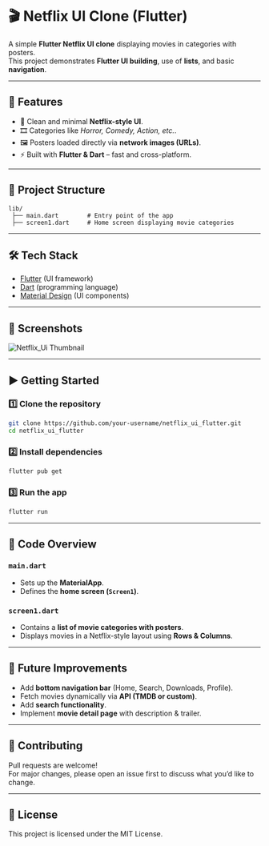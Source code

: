 # 🎬 Netflix UI Clone (Flutter)

A simple **Flutter Netflix UI clone** displaying movies in categories with posters.  
This project demonstrates **Flutter UI building**, use of **lists**, and basic **navigation**.

---

## 🚀 Features
- 📱 Clean and minimal **Netflix-style UI**.  
- 🎞️ Categories like *Horror, Comedy, Action, etc.*.  
- 🖼️ Posters loaded directly via **network images (URLs)**.  
- ⚡ Built with **Flutter & Dart** – fast and cross-platform.  

---

## 📂 Project Structure
```
lib/
 ├── main.dart        # Entry point of the app
 ├── screen1.dart     # Home screen displaying movie categories
```

---

## 🛠️ Tech Stack
- [Flutter](https://flutter.dev/) (UI framework)
- [Dart](https://dart.dev/) (programming language)
- [Material Design](https://m3.material.io/) (UI components)

---

## 📸 Screenshots
![Netflix_Ui Thumbnail](https://github.com/user-attachments/assets/332272f1-6627-4ce7-9755-3a81e98dfa21)


---

## ▶️ Getting Started

### 1️⃣ Clone the repository
```bash
git clone https://github.com/your-username/netflix_ui_flutter.git
cd netflix_ui_flutter
```

### 2️⃣ Install dependencies
```bash
flutter pub get
```

### 3️⃣ Run the app
```bash
flutter run
```

---

## 🧩 Code Overview

### `main.dart`
- Sets up the **MaterialApp**.  
- Defines the **home screen (`Screen1`)**.  

### `screen1.dart`
- Contains a **list of movie categories with posters**.  
- Displays movies in a Netflix-style layout using **Rows & Columns**.  

---

## 🔮 Future Improvements
- Add **bottom navigation bar** (Home, Search, Downloads, Profile).  
- Fetch movies dynamically via **API (TMDB or custom)**.  
- Add **search functionality**.  
- Implement **movie detail page** with description & trailer.  

---

## 🤝 Contributing
Pull requests are welcome!  
For major changes, please open an issue first to discuss what you’d like to change.  

---

## 📜 License
This project is licensed under the MIT License.  
